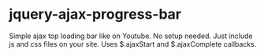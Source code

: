 jquery-ajax-progress-bar
========================

Simple ajax top loading bar like on Youtube. No setup needed. Just include js and css files on your site. Uses $.ajaxStart and $.ajaxComplete callbacks.
